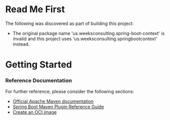 # Read Me First
The following was discovered as part of building this project:

* The original package name 'us.weeksconsulting.spring-boot-context' is invalid and this project uses 'us.weeksconsulting.springbootcontext' instead.

# Getting Started

### Reference Documentation
For further reference, please consider the following sections:

* [Official Apache Maven documentation](https://maven.apache.org/guides/index.html)
* [Spring Boot Maven Plugin Reference Guide](https://docs.spring.io/spring-boot/docs/2.7.15/maven-plugin/reference/html/)
* [Create an OCI image](https://docs.spring.io/spring-boot/docs/2.7.15/maven-plugin/reference/html/#build-image)

